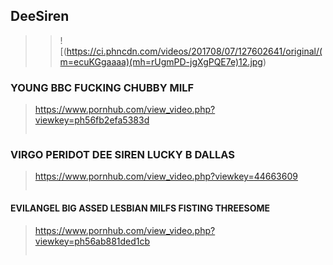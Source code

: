 ## DeeSiren
>>![(https://ci.phncdn.com/videos/201708/07/127602641/original/(m=ecuKGgaaaa)(mh=rUgmPD-jgXgPQE7e)12.jpg)
### YOUNG BBC FUCKING CHUBBY MILF
>https://www.pornhub.com/view_video.php?viewkey=ph56fb2efa5383d
>>![]()
### VIRGO PERIDOT DEE SIREN LUCKY B DALLAS
>https://www.pornhub.com/view_video.php?viewkey=44663609
>>![]()
#### EVILANGEL BIG ASSED LESBIAN MILFS FISTING THREESOME
>https://www.pornhub.com/view_video.php?viewkey=ph56ab881ded1cb
>>![]()
